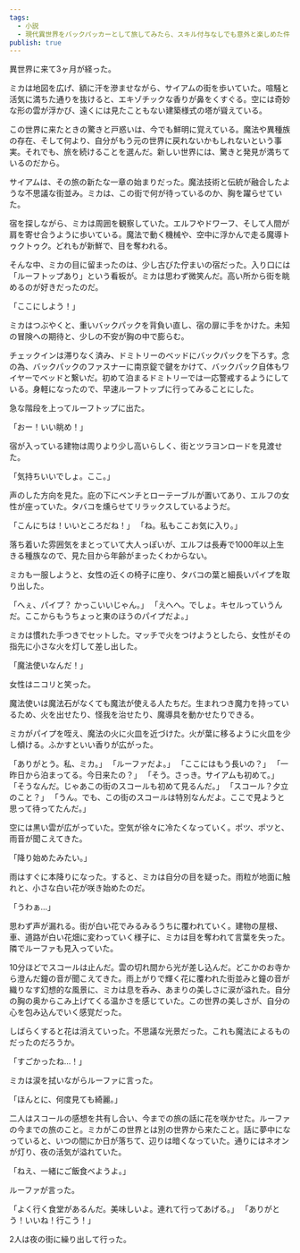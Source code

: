 ```yaml
---
tags:
  - 小説
  - 現代異世界をバックパッカーとして旅してみたら、スキル付与なしでも意外と楽しめた件
publish: true
---
```

異世界に来て3ヶ月が経った。

ミカは地図を広げ、額に汗を滲ませながら、サイアムの街を歩いていた。喧騒と活気に満ちた通りを抜けると、エキゾチックな香りが鼻をくすぐる。空には奇妙な形の雲が浮かび、遠くには見たこともない建築様式の塔が聳えている。

この世界に来たときの驚きと戸惑いは、今でも鮮明に覚えている。魔法や異種族の存在、そして何より、自分がもう元の世界に戻れないかもしれないという事実。それでも、旅を続けることを選んだ。新しい世界には、驚きと発見が満ちているのだから。

サイアムは、その旅の新たな一章の始まりだった。魔法技術と伝統が融合したような不思議な街並み。ミカは、この街で何が待っているのか、胸を躍らせていた。

宿を探しながら、ミカは周囲を観察していた。エルフやドワーフ、そして人間が肩を寄せ合うように歩いている。魔法で動く機械や、空中に浮かんで走る魔導トゥクトゥク。どれもが新鮮で、目を奪われる。

そんな中、ミカの目に留まったのは、少し古びた佇まいの宿だった。入り口には「ルーフトップあり」という看板が。ミカは思わず微笑んだ。高い所から街を眺めるのが好きだったのだ。

「ここにしよう！」

ミカはつぶやくと、重いバックパックを背負い直し、宿の扉に手をかけた。未知の冒険への期待と、少しの不安が胸の中で膨らむ。

チェックインは滞りなく済み、ドミトリーのベッドにバックパックを下ろす。念の為、バックパックのファスナーに南京錠で鍵をかけて、バックパック自体もワイヤーでベッドと繋いだ。初めて泊まるドミトリーでは一応警戒するようにしている。身軽になったので、早速ルーフトップに行ってみることにした。

急な階段を上ってルーフトップに出た。

「おー！いい眺め！」

宿が入っている建物は周りより少し高いらしく、街とツラヨンロードを見渡せた。

「気持ちいいでしょ。ここ。」

声のした方向を見た。庇の下にベンチとローテーブルが置いてあり、エルフの女性が座っていた。タバコを燻らせてリラックスしているようだ。

「こんにちは！いいところだね！」
「ね。私もここお気に入り。」

落ち着いた雰囲気をまとっていて大人っぽいが、エルフは長寿で1000年以上生きる種族なので、見た目から年齢がまったくわからない。

ミカも一服しようと、女性の近くの椅子に座り、タバコの葉と細長いパイプを取り出した。

「へぇ、パイプ？ かっこいいじゃん。」
「えへへ。でしょ。キセルっていうんだ。ここからもうちょっと東のほうのパイプだよ。」

ミカは慣れた手つきでセットした。マッチで火をつけようとしたら、女性がその指先に小さな火を灯して差し出した。

「魔法使いなんだ！」

女性はニコリと笑った。

魔法使いは魔法石がなくても魔法が使える人たちだ。生まれつき魔力を持っているため、火を出せたり、怪我を治せたり、魔導具を動かせたりできる。

ミカがパイプを咥え、魔法の火に火皿を近づけた。火が葉に移るように火皿を少し傾ける。ふかすといい香りが広がった。

「ありがとう。私、ミカ。」
「ルーファだよ。」
「ここにはもう長いの？」
「一昨日から泊まってる。今日来たの？」
「そう。さっき。サイアムも初めて。」
「そうなんだ。じゃあこの街のスコールも初めて見るんだ。」
「スコール？夕立のこと？」
「うん。でも、この街のスコールは特別なんだよ。ここで見ようと思って待ってたんだ。」

空には黒い雲が広がっていた。空気が徐々に冷たくなっていく。ポツ、ポツと、雨音が聞こえてきた。

「降り始めたみたい。」

雨はすぐに本降りになった。すると、ミカは自分の目を疑った。雨粒が地面に触れと、小さな白い花が咲き始めたのだ。

「うわぁ...」

思わず声が漏れる。街が白い花でみるみるうちに覆われていく。建物の屋根、車、道路が白い花畑に変わっていく様子に、ミカは目を奪われて言葉を失った。隣でルーファも見入っていた。

10分ほどでスコールは止んだ。雲の切れ間から光が差し込んだ。どこかのお寺から澄んだ鐘の音が聞こえてきた。雨上がりで輝く花に覆われた街並みと鐘の音が織りなす幻想的な風景に、ミカは息を呑み、あまりの美しさに涙が溢れた。自分の胸の奥からこみ上げてくる温かさを感じていた。この世界の美しさが、自分の心を包み込んでいく感覚だった。

しばらくすると花は消えていった。不思議な光景だった。これも魔法によるものだったのだろうか。

「すごかったね…！」

ミカは涙を拭いながらルーファに言った。

「ほんとに、何度見ても綺麗。」

二人はスコールの感想を共有し合い、今までの旅の話に花を咲かせた。ルーファの今までの旅のこと。ミカがこの世界とは別の世界から来たこと。話に夢中になっていると、いつの間にか日が落ちて、辺りは暗くなっていた。通りにはネオンが灯り、夜の活気が溢れていた。

「ねえ、一緒にご飯食べようよ。」

ルーファが言った。

「よく行く食堂があるんだ。美味しいよ。連れて行ってあげる。」
「ありがとう！いいね！行こう！」

2人は夜の街に繰り出して行った。
